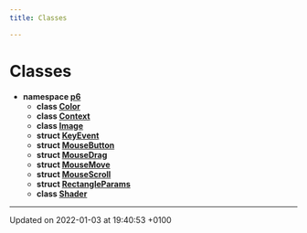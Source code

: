 ```yaml
---
title: Classes

---
```


# Classes




* **namespace [p6](/api/Namespaces/namespacep6)** 
    * **class [Color](/api/Classes/classp6_1_1_color)** 
    * **class [Context](/api/Classes/classp6_1_1_context)** 
    * **class [Image](/api/Classes/classp6_1_1_image)** 
    * **struct [KeyEvent](/api/Classes/structp6_1_1_key_event)** 
    * **struct [MouseButton](/api/Classes/structp6_1_1_mouse_button)** 
    * **struct [MouseDrag](/api/Classes/structp6_1_1_mouse_drag)** 
    * **struct [MouseMove](/api/Classes/structp6_1_1_mouse_move)** 
    * **struct [MouseScroll](/api/Classes/structp6_1_1_mouse_scroll)** 
    * **struct [RectangleParams](/api/Classes/structp6_1_1_rectangle_params)** 
    * **class [Shader](/api/Classes/classp6_1_1_shader)** 



-------------------------------

Updated on 2022-01-03 at 19:40:53 +0100
